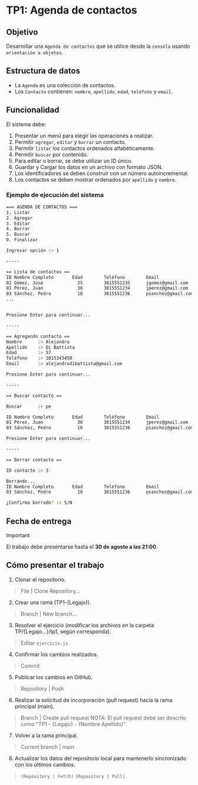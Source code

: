 # TP1: Agenda de contactos

## Objetivo

Desarrollar una `Agenda de contactos` que se utilice desde la `consola` usando `orientación a objetos`.

## Estructura de datos

- La `Agenda` es una colección de contactos.
- Los `Contacto` contienen: `nombre`, `apellido`, `edad`, `teléfono` y `email`.

## Funcionalidad

El sistema debe:

1. Presentar un menú para elegir las operaciones a realizar.
2. Permitir `agregar`, `editar` y `borrar` un contacto.
3. Permitir `listar` los contactos ordenados alfabéticamente.
4. Permitir `buscar` por contenido.
5. Para editar o borrar, se debe utilizar un ID único.
6. Guardar y Cargar los datos en un archivo con formato JSON.
7. Los identificadores se deben construir con un número autoincremental.
8. Los contactos se deben mostrar ordenados por `apellido` y `nombre`.

### Ejemplo de ejecución del sistema

```bash
=== AGENDA DE CONTACTOS ===
1. Listar
2. Agregar
3. Editar
4. Borrar 
5. Buscar 
0. Finalizar

Ingresar opción :> 1

-----

== Lista de contactos ==
ID Nombre Completo       Edad        Teléfono        Email
02 Gómez, José             25        3815551235      jgomez@gmail.com
01 Pérez, Juan             30        3815551234      jperez@gmail.com
03 Sánchez, Pedro          18        3815551236      psanchez@gmail.com
...


Presione Enter para continuar...

-----

== Agregando contacto ==
Nombre      :> Alejandro
Apellido    :> Di Battista
Edad        :> 57
Teléfono    :> 3815343458
Email       :> alejandrodibattista@gmail.com

Presione Enter para continuar...

-----

== Buscar contacto ==

Buscar      :> pe

ID Nombre Completo       Edad        Teléfono        Email
01 Pérez, Juan             30        3815551234      jperez@gmail.com
03 Sánchez, Pedro          18        3815551236      psanchez@gmail.com

Presione Enter para continuar...

-----

== Borrar contacto ==

ID contacto :> 3

Borrando...
ID Nombre Completo       Edad        Teléfono        Email
03 Sánchez, Pedro          18        3815551236      psanchez@gmail.com

¿Confirma borrado? :> S/N
```

## Fecha de entrega

> [!IMPORTANT]
> El trabajo debe presentarse hasta el **30 de agosto a las 21:00**.

## Cómo presentar el trabajo

1. Clonar el repositorio.
 > File | Clone Repository...

2. Crear una rama (TP1-{Legajo}).
 > Branch | New branch...

3. Resolver el ejercicio (modificar los archivos en la carpeta TP/{Legajo...}/tp1, según corresponda).
> Editar `ejercicio.js`

4. Confirmar los cambios realizados.
 > Commit

5. Publicar los cambios en GitHub.
 > Repository | Push

6. Realizar la solicitud de incorporación (pull request) hacia la rama principal (main).
 > Branch | Create pull request
 > NOTA: El pull request debe ser descrito como "TP1 - {Legajo} - {Nombre Apellido}".

7. Volver a la rama principal.
 > Current branch | main

8. Actualizar los datos del repositorio local para mantenerlo sincronizado con los últimos cambios.
 >`(Repository | Fetch)`
 >`(Repository | Pull)`
